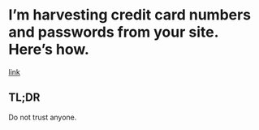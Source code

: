 # I’m harvesting credit card numbers and passwords from your site. Here’s how.

[link](https://hackernoon.com/im-harvesting-credit-card-numbers-and-passwords-from-your-site-here-s-how-9a8cb347c5b5)

## TL;DR

Do not trust anyone.
